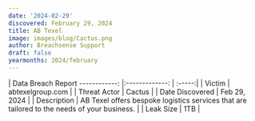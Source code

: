 ```yaml
---
date: '2024-02-29'
discovered: February 29, 2024
title: AB Texel
image: images/blog/Cactus.png
author: Breachsense Support
draft: false
yearmonths: 2024/february
---
```



| Data Breach Report
------------:     |:-------------:    | :-----:|
| Victim      | abtexelgroup.com      | 
| Threat Actor      | Cactus      | 
| Date Discovered      | Feb 29, 2024      | 
| Description      | AB Texel offers bespoke logistics services that are tailored to the needs of your business.      | 
| Leak Size      | 1TB      | 

